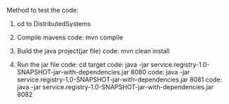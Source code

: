 Method to test the code:
1. cd to DistributedSystems

2. Compile mavens
code: mvn compile

3. Build the java project(jar file)
code: mvn clean install

4. Run the jar file
code: cd target
code: java -jar service.registry-1.0-SNAPSHOT-jar-with-dependencies.jar 8080
code: java -jar service.registry-1.0-SNAPSHOT-jar-with-dependencies.jar 8081
code: java -jar service.registry-1.0-SNAPSHOT-jar-with-dependencies.jar 8082